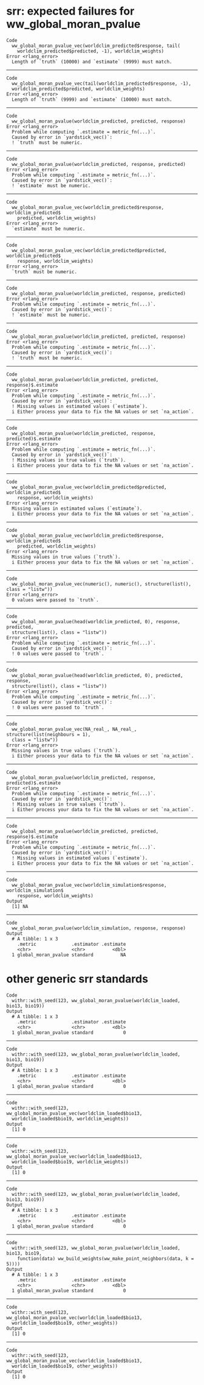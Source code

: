# srr: expected failures for ww_global_moran_pvalue

    Code
      ww_global_moran_pvalue_vec(worldclim_predicted$response, tail(
        worldclim_predicted$predicted, -1), worldclim_weights)
    Error <rlang_error>
      Length of `truth` (10000) and `estimate` (9999) must match.

---

    Code
      ww_global_moran_pvalue_vec(tail(worldclim_predicted$response, -1),
      worldclim_predicted$predicted, worldclim_weights)
    Error <rlang_error>
      Length of `truth` (9999) and `estimate` (10000) must match.

---

    Code
      ww_global_moran_pvalue(worldclim_predicted, predicted, response)
    Error <rlang_error>
      Problem while computing `.estimate = metric_fn(...)`.
      Caused by error in `yardstick_vec()`:
      ! `truth` must be numeric.

---

    Code
      ww_global_moran_pvalue(worldclim_predicted, response, predicted)
    Error <rlang_error>
      Problem while computing `.estimate = metric_fn(...)`.
      Caused by error in `yardstick_vec()`:
      ! `estimate` must be numeric.

---

    Code
      ww_global_moran_pvalue_vec(worldclim_predicted$response, worldclim_predicted$
        predicted, worldclim_weights)
    Error <rlang_error>
      `estimate` must be numeric.

---

    Code
      ww_global_moran_pvalue_vec(worldclim_predicted$predicted, worldclim_predicted$
        response, worldclim_weights)
    Error <rlang_error>
      `truth` must be numeric.

---

    Code
      ww_global_moran_pvalue(worldclim_predicted, response, predicted)
    Error <rlang_error>
      Problem while computing `.estimate = metric_fn(...)`.
      Caused by error in `yardstick_vec()`:
      ! `estimate` must be numeric.

---

    Code
      ww_global_moran_pvalue(worldclim_predicted, predicted, response)
    Error <rlang_error>
      Problem while computing `.estimate = metric_fn(...)`.
      Caused by error in `yardstick_vec()`:
      ! `truth` must be numeric.

---

    Code
      ww_global_moran_pvalue(worldclim_predicted, predicted, response)$.estimate
    Error <rlang_error>
      Problem while computing `.estimate = metric_fn(...)`.
      Caused by error in `yardstick_vec()`:
      ! Missing values in estimated values (`estimate`).
      i Either process your data to fix the NA values or set `na_action`.

---

    Code
      ww_global_moran_pvalue(worldclim_predicted, response, predicted)$.estimate
    Error <rlang_error>
      Problem while computing `.estimate = metric_fn(...)`.
      Caused by error in `yardstick_vec()`:
      ! Missing values in true values (`truth`).
      i Either process your data to fix the NA values or set `na_action`.

---

    Code
      ww_global_moran_pvalue_vec(worldclim_predicted$predicted, worldclim_predicted$
        response, worldclim_weights)
    Error <rlang_error>
      Missing values in estimated values (`estimate`).
      i Either process your data to fix the NA values or set `na_action`.

---

    Code
      ww_global_moran_pvalue_vec(worldclim_predicted$response, worldclim_predicted$
        predicted, worldclim_weights)
    Error <rlang_error>
      Missing values in true values (`truth`).
      i Either process your data to fix the NA values or set `na_action`.

---

    Code
      ww_global_moran_pvalue_vec(numeric(), numeric(), structure(list(), class = "listw"))
    Error <rlang_error>
      0 values were passed to `truth`.

---

    Code
      ww_global_moran_pvalue(head(worldclim_predicted, 0), response, predicted,
      structure(list(), class = "listw"))
    Error <rlang_error>
      Problem while computing `.estimate = metric_fn(...)`.
      Caused by error in `yardstick_vec()`:
      ! 0 values were passed to `truth`.

---

    Code
      ww_global_moran_pvalue(head(worldclim_predicted, 0), predicted, response,
      structure(list(), class = "listw"))
    Error <rlang_error>
      Problem while computing `.estimate = metric_fn(...)`.
      Caused by error in `yardstick_vec()`:
      ! 0 values were passed to `truth`.

---

    Code
      ww_global_moran_pvalue_vec(NA_real_, NA_real_, structure(list(neighbours = 1),
      class = "listw"))
    Error <rlang_error>
      Missing values in true values (`truth`).
      i Either process your data to fix the NA values or set `na_action`.

---

    Code
      ww_global_moran_pvalue(worldclim_predicted, response, predicted)$.estimate
    Error <rlang_error>
      Problem while computing `.estimate = metric_fn(...)`.
      Caused by error in `yardstick_vec()`:
      ! Missing values in true values (`truth`).
      i Either process your data to fix the NA values or set `na_action`.

---

    Code
      ww_global_moran_pvalue(worldclim_predicted, predicted, response)$.estimate
    Error <rlang_error>
      Problem while computing `.estimate = metric_fn(...)`.
      Caused by error in `yardstick_vec()`:
      ! Missing values in estimated values (`estimate`).
      i Either process your data to fix the NA values or set `na_action`.

---

    Code
      ww_global_moran_pvalue_vec(worldclim_simulation$response, worldclim_simulation$
        response, worldclim_weights)
    Output
      [1] NA

---

    Code
      ww_global_moran_pvalue(worldclim_simulation, response, response)
    Output
      # A tibble: 1 x 3
        .metric             .estimator .estimate
        <chr>               <chr>          <dbl>
      1 global_moran_pvalue standard          NA

# other generic srr standards

    Code
      withr::with_seed(123, ww_global_moran_pvalue(worldclim_loaded, bio13, bio19))
    Output
      # A tibble: 1 x 3
        .metric             .estimator .estimate
        <chr>               <chr>          <dbl>
      1 global_moran_pvalue standard           0

---

    Code
      withr::with_seed(123, ww_global_moran_pvalue(worldclim_loaded, bio13, bio19))
    Output
      # A tibble: 1 x 3
        .metric             .estimator .estimate
        <chr>               <chr>          <dbl>
      1 global_moran_pvalue standard           0

---

    Code
      withr::with_seed(123, ww_global_moran_pvalue_vec(worldclim_loaded$bio13,
      worldclim_loaded$bio19, worldclim_weights))
    Output
      [1] 0

---

    Code
      withr::with_seed(123, ww_global_moran_pvalue_vec(worldclim_loaded$bio13,
      worldclim_loaded$bio19, worldclim_weights))
    Output
      [1] 0

---

    Code
      withr::with_seed(123, ww_global_moran_pvalue(worldclim_loaded, bio13, bio19))
    Output
      # A tibble: 1 x 3
        .metric             .estimator .estimate
        <chr>               <chr>          <dbl>
      1 global_moran_pvalue standard           0

---

    Code
      withr::with_seed(123, ww_global_moran_pvalue(worldclim_loaded, bio13, bio19,
        function(data) ww_build_weights(ww_make_point_neighbors(data, k = 5))))
    Output
      # A tibble: 1 x 3
        .metric             .estimator .estimate
        <chr>               <chr>          <dbl>
      1 global_moran_pvalue standard           0

---

    Code
      withr::with_seed(123, ww_global_moran_pvalue_vec(worldclim_loaded$bio13,
      worldclim_loaded$bio19, other_weights))
    Output
      [1] 0

---

    Code
      withr::with_seed(123, ww_global_moran_pvalue_vec(worldclim_loaded$bio13,
      worldclim_loaded$bio19, other_weights))
    Output
      [1] 0

